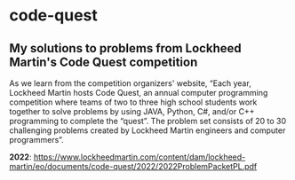 # code-quest
## My solutions to problems from Lockheed Martin's Code Quest competition

As we learn from the competition organizers' website, “Each year, Lockheed Martin hosts Code Quest, an annual computer programming competition where teams of two to three high school students work together to solve problems by using JAVA, Python, C#, and/or C++ programming to complete the “quest”. The problem set consists of 20 to 30 challenging problems created by Lockheed Martin engineers and computer programmers”.

<b>2022</b>: https://www.lockheedmartin.com/content/dam/lockheed-martin/eo/documents/code-quest/2022/2022ProblemPacketPL.pdf

